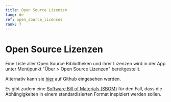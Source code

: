 ```yaml
---
title: Open Source Lizenzen
lang: de
ref: open_source_licenses
rank: 7
---
```


# Open Source Lizenzen

Eine Liste aller Open Source Bibliotheken und ihrer Lizenzen wird in der App unter Menüpunkt "Über > Open Source Lizenzen" bereitgestellt.

Alternativ kann sie [hier](https://github.com/siggel/coordinatejoker/network/dependencies) auf Github eingesehen werden.

Es gibt zudem eine [Software Bill of Materials (SBOM)](sbom.json) für den Fall, dass die Abhängigkeiten in einem standardisierten Format inspiziert werden sollen.